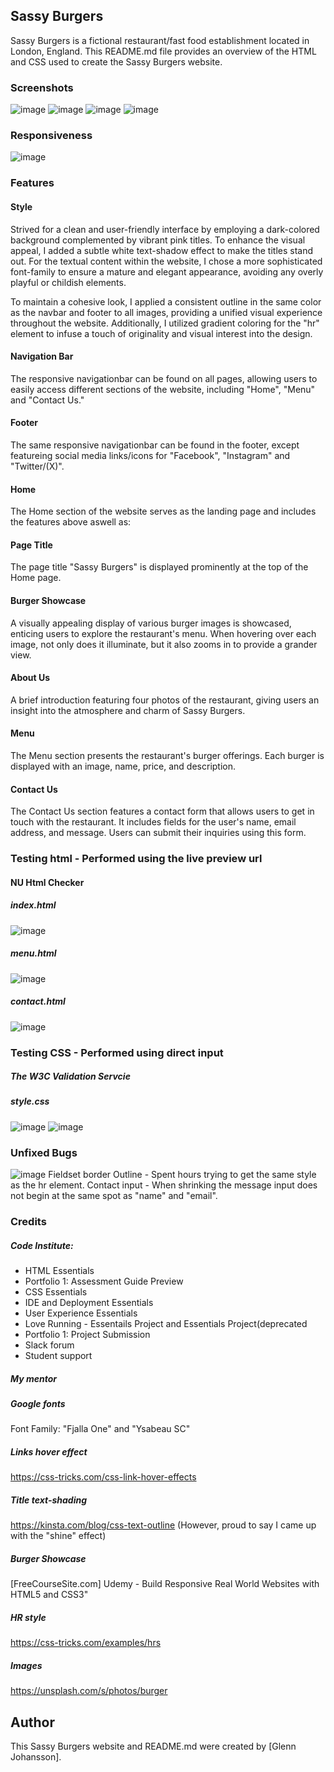 ## Sassy Burgers
Sassy Burgers is a fictional restaurant/fast food establishment located in London, England. This README.md file provides an overview of the HTML and CSS used to create the Sassy Burgers website.

### Screenshots
![image](https://github.com/GlennJohansson85/p1-sassy_burgers/assets/139962883/2baaf65d-1da8-4173-89df-0b47bf725177)
![image](https://github.com/GlennJohansson85/p1-sassy_burgers/assets/139962883/b9e4e4e1-538d-4b0d-8ecf-8d2ec1256e5d)
![image](https://github.com/GlennJohansson85/p1-sassy_burgers/assets/139962883/5d9f6310-799e-41c1-b2c5-ee90b02b8f70)
![image](https://github.com/GlennJohansson85/p1-sassy_burgers/assets/139962883/59487580-a41b-489b-92c9-19fc3f7b4e67)

### Responsiveness
![image](https://github.com/GlennJohansson85/p1-sassy_burgers/assets/139962883/fbf60621-c34e-447c-b25c-80c4250f32ab)

### Features
#### Style
Strived for a clean and user-friendly interface by employing a dark-colored background complemented by vibrant pink titles. To enhance the visual appeal, I added a subtle white text-shadow effect to make the titles stand out. For the textual content within the website, I chose a more sophisticated font-family to ensure a mature and elegant appearance, avoiding any overly playful or childish elements.

To maintain a cohesive look, I applied a consistent outline in the same color as the navbar and footer to all images, providing a unified visual experience throughout the website. Additionally, I utilized gradient coloring for the "hr" element to infuse a touch of originality and visual interest into the design. 

#### Navigation Bar
The responsive navigationbar can be found on all pages, allowing users to easily access different sections of the website, including "Home", "Menu" and "Contact Us."

#### Footer
The same responsive navigationbar can be found in the footer, except featureing social media links/icons for "Facebook", "Instagram" and "Twitter/(X)". 

#### Home
The Home section of the website serves as the landing page and includes the features above aswell as:

#### Page Title
The page title "Sassy Burgers" is displayed prominently at the top of the Home page.

#### Burger Showcase
A visually appealing display of various burger images is showcased, enticing users to explore the restaurant's menu. When hovering over each image, not only does it illuminate, but it also zooms in to provide a grander view. 

#### About Us 
A brief introduction featuring four photos of the restaurant, giving users an insight into the atmosphere and charm of Sassy Burgers.

#### Menu
The Menu section presents the restaurant's burger offerings. Each burger is displayed with an image, name, price, and description.

#### Contact Us
The Contact Us section features a contact form that allows users to get in touch with the restaurant. It includes fields for the user's name, email address, and message. Users can submit their inquiries using this form.

### Testing html - Performed using the live preview url
#### NU Html Checker
##### index.html
![image](https://github.com/GlennJohansson85/p1-sassy_burgers/assets/139962883/78ce34da-3f80-458f-96d2-a4f669a9ee27)
##### menu.html
![image](https://github.com/GlennJohansson85/p1-sassy_burgers/assets/139962883/55223a0b-64bc-4551-a1af-0040a7ed68f2)
##### contact.html
![image](https://github.com/GlennJohansson85/p1-sassy_burgers/assets/139962883/6e451983-b46c-4682-bd12-9979c9fa7b47)

### Testing CSS - Performed using direct input
##### The W3C Validation Servcie
##### style.css
![image](https://github.com/GlennJohansson85/p1-sassy_burgers/assets/139962883/782d3bf9-f44c-4149-90be-fd04e3838f68)
![image](https://github.com/GlennJohansson85/p1-sassy_burgers/assets/139962883/6e2ddca1-824b-4fc5-b850-06ac180a7b8e)

### Unfixed Bugs
![image](https://github.com/GlennJohansson85/p1-sassy_burgers/assets/139962883/23f436cd-4413-4a0d-aa87-425c17d2a13a)
Fieldset border Outline - Spent hours trying to get the same style as the hr element.
Contact input - When shrinking the message input does not begin at the same spot as "name" and "email".

### Credits
##### Code Institute: 
 - HTML Essentials
 - Portfolio 1: Assessment Guide Preview
 - CSS Essentials
 - IDE and Deployment Essentials
 - User Experience Essentials
 - Love Running - Essentails Project and Essentials Project(deprecated
 - Portfolio 1: Project Submission
 - Slack forum
 - Student support
##### My mentor
##### Google fonts
Font Family: "Fjalla One" and "Ysabeau SC"
##### Links hover effect
https://css-tricks.com/css-link-hover-effects
##### Title text-shading
https://kinsta.com/blog/css-text-outline (However, proud to say I came up with the "shine" effect)
##### Burger Showcase
[FreeCourseSite.com] Udemy - Build Responsive Real World Websites with HTML5 and CSS3"
##### HR style
https://css-tricks.com/examples/hrs
##### Images
https://unsplash.com/s/photos/burger

## Author

This Sassy Burgers website and README.md were created by [Glenn Johansson].
